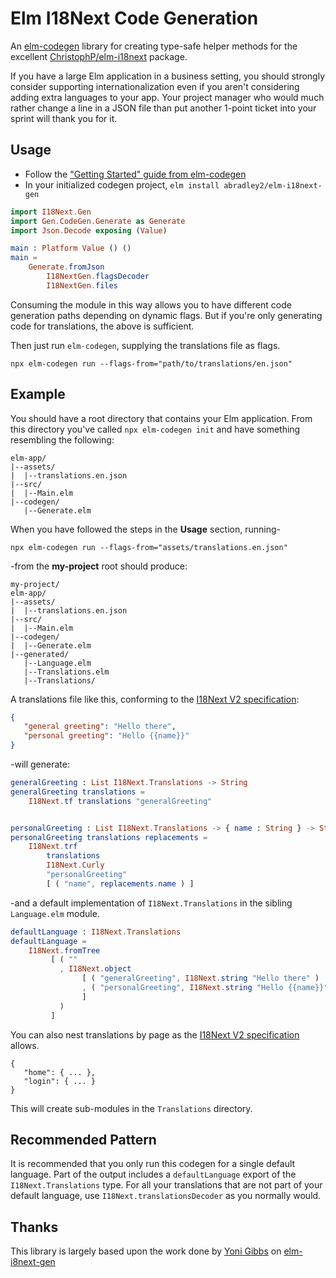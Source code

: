 # Elm I18Next Code Generation

An [elm-codegen](https://github.com/mdgriffith/elm-codegen) library for creating type-safe helper methods
for the excellent [ChristophP/elm-i18next](https://package.elm-lang.org/packages/ChristophP/elm-i18next/latest/)
package.

If you have a large Elm application in a business setting, you should strongly consider supporting internationalization
even if you aren't considering adding extra languages to your app. Your project manager who would much rather change a line
in a JSON file than put another 1-point ticket into your sprint will thank you for it.

## Usage

* Follow the ["Getting Started" guide from elm-codegen](https://github.com/mdgriffith/elm-codegen/blob/main/guide/GettingStarted.md)
* In your initialized codegen project, `elm install abradley2/elm-i18next-gen`

```Generate.elm
import I18Next.Gen
import Gen.CodeGen.Generate as Generate
import Json.Decode exposing (Value)

main : Platform Value () ()
main = 
    Generate.fromJson
        I18NextGen.flagsDecoder
        I18NextGen.files
```

Consuming the module in this way allows you to have different code generation paths depending on dynamic flags. But if you're only 
generating code for translations, the above is sufficient.

Then just run `elm-codegen`, supplying the translations file as flags.

`npx elm-codegen run --flags-from="path/to/translations/en.json"`

## Example

You should have a root directory that contains your Elm application. From this directory you've called
`npx elm-codegen init` and have something resembling the following:

```
elm-app/
|--assets/
|  |--translations.en.json
|--src/
|  |--Main.elm
|--codegen/
   |--Generate.elm
```

When you have followed the steps in the **Usage** section, running-

```
npx elm-codegen run --flags-from="assets/translations.en.json"
```

-from the **my-project** root should produce:

```
my-project/
elm-app/
|--assets/
|  |--translations.en.json
|--src/
|  |--Main.elm
|--codegen/
|  |--Generate.elm
|--generated/
   |--Language.elm
   |--Translations.elm
   |--Translations/   
```

A translations file like this, conforming to the [I18Next V2 specification](https://www.i18next.com/misc/json-format#i18next-json-v2):
```translations.json
{
   "general greeting": "Hello there",
   "personal greeting": "Hello {{name}}"
}
```

-will generate:

```Translations.elm
generalGreeting : List I18Next.Translations -> String
generalGreeting translations =
    I18Next.tf translations "generalGreeting"


personalGreeting : List I18Next.Translations -> { name : String } -> String
personalGreeting translations replacements =
    I18Next.trf
        translations
        I18Next.Curly
        "personalGreeting"
        [ ( "name", replacements.name ) ]

```

-and a default implementation of `I18Next.Translations` in the sibling `Language.elm` module.

```Language.elm
defaultLanguage : I18Next.Translations
defaultLanguage =
    I18Next.fromTree
         [ ( ""
           , I18Next.object
                [ ( "generalGreeting", I18Next.string "Hello there" ) 
                , ( "personalGreeting", I18Next.string "Hello {{name}}" )
                ]
           )
         ]
```

You can also nest translations by page as the [I18Next V2 specification](https://www.i18next.com/misc/json-format#i18next-json-v2) allows.
```
{
   "home": { ... },
   "login": { ... }
}
```

This will create sub-modules in the `Translations` directory.

## Recommended Pattern

It is recommended that you only run this codegen for a single default language. Part of the output
includes a `defaultLanguage` export of the `I18Next.Translations` type. For all your translations
that are not part of your default language, use `I18Next.translationsDecoder` as you normally would.

## Thanks

This library is largely based upon the work done by [Yoni Gibbs](https://github.com/yonigibbs) 
on [elm-i8next-gen](https://github.com/yonigibbs/elm-i18next-gen)
